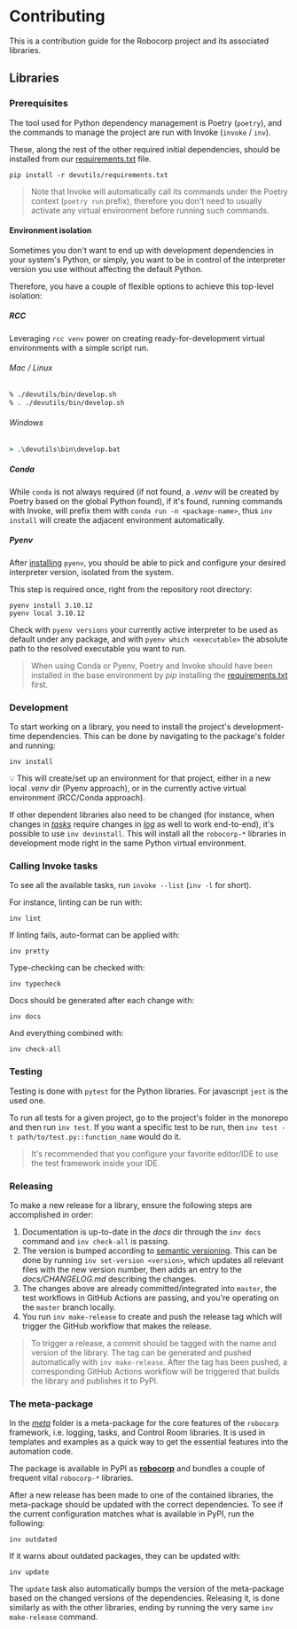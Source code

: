 # Contributing

This is a contribution guide for the Robocorp project and its associated libraries.

## Libraries

### Prerequisites

The tool used for Python dependency management is Poetry (`poetry`), and the commands to manage the project are run
with Invoke (`invoke` / `inv`).

These, along the rest of the other required initial dependencies, should be installed from our
[requirements.txt][requirements] file.

```
pip install -r devutils/requirements.txt
```

> Note that Invoke will automatically call its commands under the Poetry context (`poetry run` prefix), therefore you
> don't need to usually activate any virtual environment before running such commands.

#### Environment isolation

Sometimes you don't want to end up with development dependencies in your system's Python, or simply, you want to be in
control of the interpreter version you use without affecting the default Python.

Therefore, you have a couple of flexible options to achieve this top-level isolation:

##### RCC

Leveraging `rcc venv` power on creating ready-for-development virtual environments with a simple script run.

###### Mac / Linux

```bash
% ./devutils/bin/develop.sh
% . ./devutils/bin/develop.sh
```

###### Windows

```bat
> .\devutils\bin\develop.bat
```

##### Conda

While `conda` is not always required (if not found, a _.venv_ will be created by Poetry based on the global Python
found), if it's found, running commands with Invoke, will prefix them with `conda run -n <package-name>`, thus
`inv install` will create the adjacent environment automatically.

##### Pyenv

After [installing](https://github.com/pyenv/pyenv?tab=readme-ov-file#installation) `pyenv`, you should be able to pick
and configure your desired interpreter version, isolated from the system.

This step is required once, right from the repository root directory:

```
pyenv install 3.10.12
pyenv local 3.10.12
```

Check with `pyenv versions` your currently active interpreter to be used as default under any package, and with
`pyenv which <executable>` the absolute path to the resolved executable you want to run.

> When using Conda or Pyenv, Poetry and Invoke should have been installed in the base environment by _pip_ installing
> the [requirements.txt][requirements] first.

### Development

To start working on a library, you need to install the project's development-time dependencies. This can be done by
navigating to the package's folder and running:

```
inv install
```

💡 This will create/set up an environment for that project, either in a new local _.venv_ dir (Pyenv approach), or in the
currently active virtual environment (RCC/Conda approach).

If other dependent libraries also need to be changed (for instance, when changes in [_tasks_](tasks) require changes in
[_log_](log) as well to work end-to-end), it's possible to use `inv devinstall`. This will install all the `robocorp-*`
libraries in development mode right in the same Python virtual environment.

### Calling Invoke tasks

To see all the available tasks, run `invoke --list` (`inv -l` for short).

For instance, linting can be run with:

```
inv lint
```

If linting fails, auto-format can be applied with:

```
inv pretty
```

Type-checking can be checked with:

```
inv typecheck
```

Docs should be generated after each change with:

```
inv docs
```

And everything combined with:

```
inv check-all
```

### Testing

Testing is done with `pytest` for the Python libraries. For javascript `jest` is the used one.

To run all tests for a given project, go to the project's folder in the monorepo and then run `inv test`. If you want
a specific test to be run, then `inv test -t path/to/test.py::function_name` would do it.

> It's recommended that you configure your favorite editor/IDE to use the test framework inside your IDE.

### Releasing

To make a new release for a library, ensure the following steps are accomplished in order:

1. Documentation is up-to-date in the _docs_ dir through the `inv docs` command and `inv check-all` is passing.
2. The version is bumped according to [semantic versioning](https://semver.org/). This can be done by running
   `inv set-version <version>`, which updates all relevant files with the new version number, then adds an entry to the
   _docs/CHANGELOG.md_ describing the changes.
3. The changes above are already committed/integrated into `master`, the test workflows in GitHub Actions are passing,
   and you're operating on the `master` branch locally.
5. You run `inv make-release` to create and push the release tag which will trigger the GitHub workflow that makes the
   release.

> To trigger a release, a commit should be tagged with the name and version of the library. The tag can be generated
> and pushed automatically with `inv make-release`. After the tag has been pushed, a corresponding GitHub Actions 
> workflow will be triggered that builds the library and publishes it to PyPI.

### The meta-package

In the [_meta_](meta) folder is a meta-package for the core features of the `robocorp` framework, i.e. logging, tasks,
and Control Room libraries. It is used in templates and examples as a quick way to get the essential features into
the automation code.

The package is available in PyPI as [**robocorp**](https://pypi.org/project/robocorp/) and bundles a couple of frequent
vital `robocorp-*` libraries.

After a new release has been made to one of the contained libraries, the meta-package should be updated with the
correct dependencies. To see if the current configuration matches what is available in PyPI, run the following:

```
inv outdated
```

If it warns about outdated packages, they can be updated with:

```
inv update
```

The `update` task also automatically bumps the version of the meta-package based on the changed versions of the
dependencies. Releasing it, is done similarly as with the other libraries, ending by running the very same
`inv make-release` command.


[requirements]: <devutils/requirements.txt>
